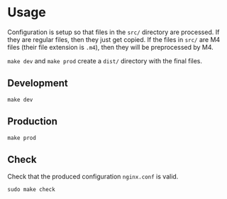 # Usage

Configuration is setup so that files in the `src/` directory are processed. If they are regular files,
then they just get copied. If the files in `src/` are M4 files (their file extension is `.m4`), then they will be preprocessed by M4.

`make dev` and `make prod` create a `dist/` directory with the final files.

## Development

~~~
make dev
~~~

## Production

~~~
make prod
~~~

## Check

Check that the produced configuration `nginx.conf` is valid.

~~~
sudo make check
~~~
